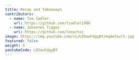 ```yaml
---
title: Recap and Takeaways
contributors:
  - name: Tom Sadler
    url: https://github.com/tsadler1988
  - name: Johannes Tigges
    url: https://github.com/lenucksi
image: https://img.youtube.com/vi/LO5ouFdgyBY/mqdefault.jpg
featured: false
weight: 5
youtubeCode: LO5ouFdgyBY
---
```

<!--- This file autogenerated from https://github.com/InnerSourceCommons/InnerSourceLearningPath/blob/master/scripts -->